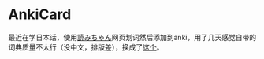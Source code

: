 # AnkiCard
最近在学日本话，使用[読みちゃん](https://foosoft.net/projects/yomichan/)网页划词然后添加到anki，用了几天感觉自带的词典质量不太行（没中文，排版差），换成了[这个](https://dict.asia/)。
